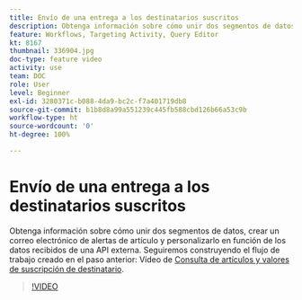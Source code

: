 ```yaml
---
title: Envío de una entrega a los destinatarios suscritos
description: Obtenga información sobre cómo unir dos segmentos de datos, crear un correo electrónico de alertas de artículo y personalizarlo en función de los datos recibidos de una API externa.
feature: Workflows, Targeting Activity, Query Editor
kt: 8167
thumbnail: 336904.jpg
doc-type: feature video
activity: use
team: DOC
role: User
level: Beginner
exl-id: 3280371c-b088-4da9-bc2c-f7a401719db8
source-git-commit: b1b8d8a99a551239c445fb588cbd126b66a53c9b
workflow-type: ht
source-wordcount: '0'
ht-degree: 100%

---
```


# Envío de una entrega a los destinatarios suscritos

Obtenga información sobre cómo unir dos segmentos de datos, crear un correo electrónico de alertas de artículo y personalizarlo en función de los datos recibidos de una API externa. Seguiremos construyendo el flujo de trabajo creado en el paso anterior: Vídeo de [Consulta de artículos y valores de suscripción de destinatario](/help/tutorial-use-soap-apis/query-articles-and-recipient-subscription-values.md).

>[!VIDEO](https://video.tv.adobe.com/v/336904?quality=12&learn=on)
